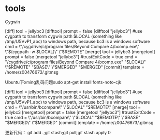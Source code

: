# tools
Cygwin

[diff]
    tool = jellybc3
[difftool]
    prompt = false
[difftool "jellybc3"]
    #use cygpath to transform cygwin path $LOCAL (something like /tmp/U5VvP1_abc) to windows path, because bc3 is a windows software
    cmd = \"/cygdrive/c/program files/Beyond Compare 4/bcomp.exe\" \"$(cygpath -w $LOCAL)\" \"$REMOTE\"
[merge]
    tool = jellybc3
[mergetool]
    prompt = false
[mergetool "jellybc3"]
    #trustExitCode = true
    cmd = \"/cygdrive/c/program files/Beyond Compare 4/bcomp.exe\" \"$LOCAL\" \"$REMOTE\" \"$BASE\" \"$MERGED\" \"$MERGED\"
[commit]
	template = /home/z00476673/.gitmsg


Ubuntu下xming乱码问题sudo apt-get install fonts-noto-cjk


[diff]
    tool = jellybc3
[difftool]
    prompt = false
[difftool "jellybc3"]
    #use cygpath to transform cygwin path $LOCAL (something like /tmp/U5VvP1_abc) to windows path, because bc3 is a windows software
    cmd = \"/usr/bin/bcompare\" \"$LOCAL\" \"$REMOTE\"
[merge]
    tool = jellybc3
[mergetool]
    prompt = false
[mergetool "jellybc3"]
    #trustExitCode = true
    cmd = \"/usr/bin/bcompare\" \"$LOCAL\" \"$REMOTE\" \"$BASE\" \"$MERGED\" \"$MERGED\"
[commit]
	template = /home/z00476673/.gitmsg
	
	
更新代码：
git add .;git stash;git pull;git stash apply 0
